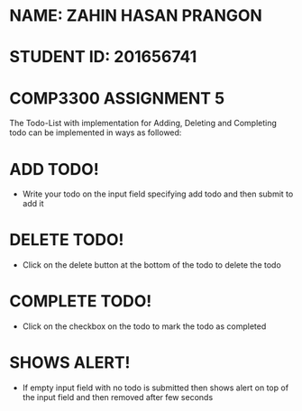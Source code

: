 # NAME: ZAHIN HASAN PRANGON
# STUDENT ID: 201656741

# COMP3300 ASSIGNMENT 5

The Todo-List with implementation for Adding, Deleting and Completing todo can be implemented in ways as followed:

# ADD TODO!

- Write your todo on the input field specifying add todo and then submit to add it
  
# DELETE TODO!

- Click on the delete button at the bottom of the todo to delete the todo

# COMPLETE TODO!

- Click on the checkbox on the todo to mark the todo as completed

# SHOWS ALERT!

- If empty input field with no todo is submitted then shows alert on top of the input field and then removed after few seconds